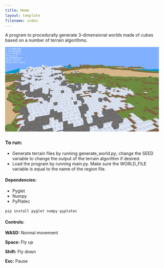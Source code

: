 ```yaml
---
title: Home
layout: template
filename: index
---
```


A program to procedurally generate 3-dimensional worlds made of cubes based on a number of terrain algorithms. 

![Screenshot](docs/screenshots/goddamn_himalayas_plus_desert.png)

### To run:
* Generate terrain files by running generate_world.py; change the SEED variable to change the output of the terrain algorithm if desired.
* Load the program by running main.py. Make sure the WORLD_FILE variable is equal to the name of the region file.


#### Dependencies:
* Pyglet
* Numpy
* PyPlatec

`pip install pyglet numpy pyplatec`

#### Controls:
__WASD:__ Normal movement

__Space:__ Fly up

__Shift:__ Fly down

__Esc:__ Pause